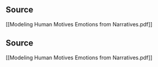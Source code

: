 
## Source
[[Modeling Human Motives Emotions from Narratives.pdf]]

## Source
[[Modeling Human Motives Emotions from Narratives.pdf]]